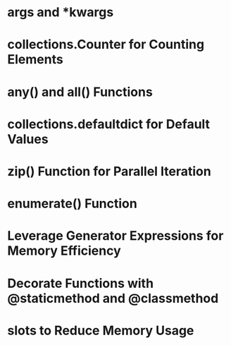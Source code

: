 # args and *kwargs
# collections.Counter for Counting Elements
# any() and all() Functions
# collections.defaultdict for Default Values
# zip() Function for Parallel Iteration
# enumerate() Function
# Leverage Generator Expressions for Memory Efficiency
# Decorate Functions with @staticmethod and @classmethod
# slots to Reduce Memory Usage
